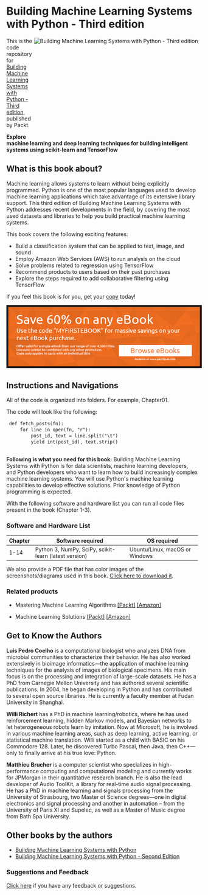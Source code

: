 # Building Machine Learning Systems with Python - Third edition

<a href="https://www.packtpub.com/big-data-and-business-intelligence/building-machine-learning-systems-python-third-edition?utm_source=repository&utm_medium=github&utm_campaign=repository&utm_term=9781788623223"><img src="https://d255esdrn735hr.cloudfront.net/sites/default/files/imagecache/ppv4_main_book_cover/B09124_MockupCoverNew.png" alt="Building Machine Learning Systems with Python - Third edition" height="256px" align="right"></a>

This is the code repository for [Building Machine Learning Systems with Python - Third edition](https://www.packtpub.com/big-data-and-business-intelligence/building-machine-learning-systems-python-third-edition?utm_source=repository&utm_medium=github&utm_campaign=repository&utm_term=9781788623223), published by Packt.

**Explore machine learning and deep learning techniques for building intelligent systems using scikit-learn and TensorFlow**

## What is this book about?
Machine learning allows systems to learn without being explicitly programmed. Python is one of the most popular languages used to develop machine learning applications which take advantage of its extensive library support. This third edition of Building Machine Learning Systems with Python addresses recent developments in the field, by covering the most used datasets and libraries to help you build practical machine learning systems.

This book covers the following exciting features:
* Build a classification system that can be applied to text, image, and sound
* Employ Amazon Web Services (AWS) to run analysis on the cloud
* Solve problems related to regression using TensorFlow
* Recommend products to users based on their past purchases
* Explore the steps required to add collaborative filtering using TensorFlow

If you feel this book is for you, get your [copy](https://www.amazon.com/dp/1788623223) today!

<a href="https://www.packtpub.com/?utm_source=github&utm_medium=banner&utm_campaign=GitHubBanner"><img src="https://raw.githubusercontent.com/PacktPublishing/GitHub/master/GitHub.png" 
alt="https://www.packtpub.com/" border="5" /></a>

## Instructions and Navigations
All of the code is organized into folders. For example, Chapter01.

The code will look like the following:
```
 def fetch_posts(fn):
     for line in open(fn, "r"):
         post_id, text = line.split("\t")
         yield int(post_id), text.strip()
 
```

**Following is what you need for this book:**
Building Machine Learning Systems with Python is for data scientists, machine learning developers, and Python developers who want to learn how to build increasingly complex machine learning systems. You will use Python's machine learning capabilities to develop effective solutions. Prior knowledge of Python programming is expected.

With the following software and hardware list you can run all code files present in the book (Chapter 1-3).

### Software and Hardware List

| Chapter  | Software required                                     | OS required                        |
| -------- | ------------------------------------------------------| -----------------------------------|
| 1-14     | Python 3, NumPy, SciPy, scikit-learn (latest version) | Ubuntu/Linux, macOS or Windows     |


We also provide a PDF file that has color images of the screenshots/diagrams used in this book. [Click here to download it](https://www.packtpub.com/sites/default/files/downloads/BuildingMachineLearningSystemswithPythonThirdedition_ColorImages.pdf).

### Related products <Paste books from the Other books you may enjoy section>
* Mastering Machine Learning Algorithms [[Packt]](https://www.packtpub.com/big-data-and-business-intelligence/mastering-machine-learning-algorithms?utm_source=repository&utm_medium=github&utm_campaign=repository&utm_term=9781788621113) [[Amazon]](https://www.amazon.com/dp/1788621115)

* Machine Learning Solutions [[Packt]](https://www.packtpub.com/big-data-and-business-intelligence/machine-learning-solutions?utm_source=repository&utm_medium=github&utm_campaign=repository&utm_term=9781788390040) [[Amazon]](https://www.amazon.com/dp/1788390040)

## Get to Know the Authors
**Luis Pedro Coelho**
is a computational biologist who analyzes DNA from microbial communities to characterize their behavior. He has also worked extensively in bioimage informatics―the application of machine learning techniques for the analysis of images of biological specimens. His main focus is on the processing and integration of large-scale datasets. He has a PhD from Carnegie Mellon University and has authored several scientific publications. In 2004, he began developing in Python and has contributed to several open source libraries. He is currently a faculty member at Fudan University in Shanghai.

**Willi Richert**
has a PhD in machine learning/robotics, where he has used reinforcement learning, hidden Markov models, and Bayesian networks to let heterogeneous robots learn by imitation. Now at Microsoft, he is involved in various machine learning areas, such as deep learning, active learning, or statistical machine translation. Willi started as a child with BASIC on his Commodore 128. Later, he discovered Turbo Pascal, then Java, then C++—only to finally arrive at his true love: Python.

**Matthieu Brucher** 
is a computer scientist who specializes in high-performance computing and computational modeling and currently works for JPMorgan in their quantitative research branch. He is also the lead developer of Audio ToolKit, a library for real-time audio signal processing. He has a PhD in machine learning and signals processing from the University of Strasbourg, two Master of Science degrees—one in digital electronics and signal processing and another in automation – from the University of Paris XI and Supelec, as well as a Master of Music degree from Bath Spa University.

## Other books by the authors
* [Building Machine Learning Systems with Python](https://www.packtpub.com/big-data-and-business-intelligence/building-machine-learning-systems-python?utm_source=repository&utm_medium=github&utm_campaign=repository&utm_term=9781782161400)
* [Building Machine Learning Systems with Python - Second Edition](https://www.packtpub.com/big-data-and-business-intelligence/building-machine-learning-systems-python-second-edition?utm_source=repository&utm_medium=github&utm_campaign=repository&utm_term=9781784392772)


### Suggestions and Feedback
[Click here](https://docs.google.com/forms/d/e/1FAIpQLSdy7dATC6QmEL81FIUuymZ0Wy9vH1jHkvpY57OiMeKGqib_Ow/viewform) if you have any feedback or suggestions.


